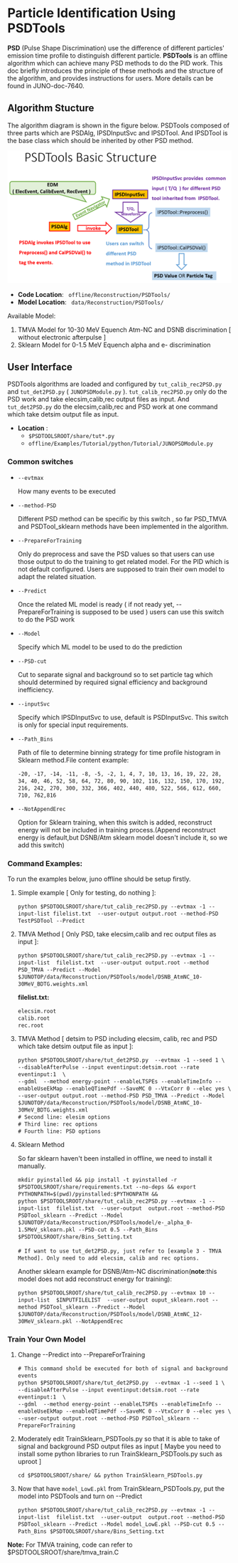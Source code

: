 # Particle Identification Using PSDTools 

**PSD** (Pulse Shape Discrimination) use the difference of different particles' emission time profile to
distinguish different particle. **PSDTools** is an offline algorithm which can achieve many PSD methods 
to do the PID work. This doc briefly introduces the principle of these methods and the structure of the algorithm, and provides instructions for users.
More details can be found in JUNO-doc-7640.

## Algorithm Stucture
The algorithm diagram is shown in the figure below. PSDTools composed of three parts which are 
PSDAlg, IPSDInputSvc and IPSDTool. And IPSDTool is the base class which should be inherited by 
other PSD method. 

![Fig. diagram of `PSDTools`](figs/Structure.png)

* **Code Location**: ` offline/Reconstruction/PSDTools/`
* **Model Location**: ` data/Reconstruction/PSDTools/`

Available Model: 
1. TMVA Model for 10-30 MeV Equench Atm-NC and DSNB discrimination [ without electronic afterpulse ]
2. Sklearn Model for 0-1.5 MeV Equench alpha and e- discrimination 

## User Interface
PSDTools algorithms are loaded and configured by `tut_calib_rec2PSD.py` and `tut_det2PSD.py`
( `JUNOPSDModule.py` ). `tut_calib_rec2PSD.py` only do the PSD work and take elecsim,calib,rec output files 
as input. And `tut_det2PSD.py` do the elecsim,calib,rec and PSD work at one command which take detsim output 
file as input.

* **Location** : 
  * `$PSDTOOLSROOT/share/tut*.py` 
  * `offline/Examples/Tutorial/python/Tutorial/JUNOPSDModule.py` 

### Common switches

* `--evtmax`
    
    How many events to be executed

* `--method-PSD`

  Different PSD method can be specific by this switch , so far PSD_TMVA and PSDTool_sklearn methods have been implemented in
  the algorithm.

* `--PrepareForTraining`
        
    Only do preprocess and save the PSD values so that users can use those output to do the training to get related model.
    For the PID which is not default configured. Users are supposed to train their own model to adapt the related situation.

* `--Predict`

    Once the related ML model is ready ( if not ready yet, --PrepareForTraining is supposed to be used )
users can use this switch to do the PSD work 

* `--Model`

    Specify which ML model to be used to do the prediction

* `--PSD-cut`

    Cut to separate signal and background so to set particle tag which should determined by required signal efficiency and background inefficiency.
* `--inputSvc`

    Specify which IPSDInputSvc to use, default is PSDInputSvc. This switch is only for special input requirements.
    
* `--Path_Bins`
    
    Path of file to determine binning strategy for time profile histogram in Sklearn method.File content example:

  ```
  -20, -17, -14, -11, -8, -5, -2, 1, 4, 7, 10, 13, 16, 19, 22, 28, 34, 40, 46, 52, 58, 64, 72, 80, 90, 102, 116, 132, 150, 170, 192, 216, 242, 270, 300, 332, 366, 402, 440, 480, 522, 566, 612, 660, 710, 762,816
  ```

* `--NotAppendErec`
    
    Option for Sklearn training, when this switch is added, reconstruct energy will not be included in training process.(Append reconstruct energy is default,but DSNB/Atm sklearn model doesn't include it, so we add this switch)

### Command Examples: 

To run the examples below, juno offline should be setup firstly.

1. Simple example [ Only for testing, do nothing ]:
    ```
    python $PSDTOOLSROOT/share/tut_calib_rec2PSD.py --evtmax -1 --input-list filelist.txt  --user-output output.root --method-PSD TestPSDTool --Predict
    ```
2. TMVA Method [ Only PSD, take elecsim,calib and rec output files as input ]:
   ```
   python $PSDTOOLSROOT/share/tut_calib_rec2PSD.py --evtmax -1 --input-list  filelist.txt  --user-output output.root --method PSD_TMVA --Predict --Model $JUNOTOP/data/Reconstruction/PSDTools/model/DSNB_AtmNC_10-30MeV_BDTG.weights.xml
   ```

    **filelist.txt:**
   ```
   elecsim.root
   calib.root
   rec.root
   ```
   
3. TMVA Method [ detsim to PSD including elecsim, calib, rec and PSD which take detsim output file as input  ]:
    ```
    python $PSDTOOLSROOT/share/tut_det2PSD.py  --evtmax -1 --seed 1 \
    --disableAfterPulse --input eventinput:detsim.root --rate eventinput:1  \
   --gdml  --method energy-point --enableLTSPEs --enableTimeInfo --enableUseEkMap --enableQTimePdf --SaveMC 0 --VtxCorr 0 --elec yes \
   --user-output output.root --method-PSD PSD_TMVA --Predict --Model $JUNOTOP/data/Reconstruction/PSDTools/model/DSNB_AtmNC_10-30MeV_BDTG.weights.xml 
    # Second line: elesim options
    # Third line: rec options
    # Fourth line: PSD options
    ```
   
4. Sklearn Method
    
    So far sklearn haven't been installed in offline, we need to install it manually.
    ```
    mkdir pyinstalled && pip install -t pyinstalled -r  $PSDTOOLSROOT/share/requirements.txt --no-deps && export PYTHONPATH=$(pwd)/pyinstalled:$PYTHONPATH && 
    python $PSDTOOLSROOT/share/tut_calib_rec2PSD.py --evtmax -1 --input-list  filelist.txt  --user-output  output.root --method-PSD PSDTool_sklearn --Predict --Model $JUNOTOP/data/Reconstruction/PSDTools/model/e-_alpha_0-1.5MeV_sklearn.pkl --PSD-cut 0.5 --Path_Bins $PSDTOOLSROOT/share/Bins_Setting.txt 

   # If want to use tut_det2PSD.py, just refer to [example 3 - TMVA Method]. Only need to add elecsim, calib and rec options.
    ```

    Another sklearn example for DSNB/Atm-NC discrimination(**note**:this model does not add reconstruct energy for training):

    ```
    python $PSDTOOLSROOT/share/tut_calib_rec2PSD.py --evtmax 10 --input-list  $INPUTFILELIST  --user-output ouput_sklearn.root --method PSDTool_sklearn --Predict --Model $JUNOTOP/data/Reconstruction/PSDTools/model/DSNB_AtmNC_12-30MeV_sklearn.pkl --NotAppendErec 
    ```
   
### Train Your Own Model
1. Change --Predict into --PrepareForTraining 
    ```
   # This command shold be executed for both of signal and background events 
   python $PSDTOOLSROOT/share/tut_det2PSD.py  --evtmax -1 --seed 1 \
    --disableAfterPulse --input eventinput:detsim.root --rate eventinput:1  \
   --gdml  --method energy-point --enableLTSPEs --enableTimeInfo --enableUseEkMap --enableQTimePdf --SaveMC 0 --VtxCorr 0 --elec yes \
   --user-output output.root --method-PSD PSDTool_sklearn --PrepareForTraining
    ```
2. Moderately edit TrainSklearn_PSDTools.py so that it is able to take of signal and background PSD output files as input 
  [ Maybe you need to install some python libraries to run TrainSklearn_PSDTools.py such as uproot ] 
    ```
   cd $PSDTOOLSROOT/share/ && python TrainSklearn_PSDTools.py
   ```
3. Now that have `model_LowE.pkl` from TrainSklearn_PSDTools.py, put the model into PSDTools and turn on --Predict
    ```
    python $PSDTOOLSROOT/share/tut_calib_rec2PSD.py --evtmax -1 --input-list  filelist.txt  --user-output  output.root --method-PSD PSDTool_sklearn --Predict --Model model_LowE.pkl --PSD-cut 0.5 --Path_Bins $PSDTOOLSROOT/share/Bins_Setting.txt 
    ```
**Note:** For TMVA training, code can refer to $PSDTOOLSROOT/share/tmva_train.C
   
  
    
    

